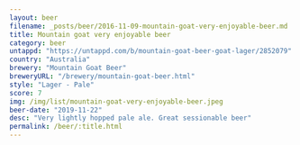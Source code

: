 ```yaml
---
layout: beer
filename: _posts/beer/2016-11-09-mountain-goat-very-enjoyable-beer.md
title: Mountain goat very enjoyable beer
category: beer
untappd: "https://untappd.com/b/mountain-goat-beer-goat-lager/2852079"
country: "Australia"
brewery: "Mountain Goat Beer"
breweryURL: "/brewery/mountain-goat-beer.html"
style: "Lager - Pale"
score: 7
img: /img/list/mountain-goat-very-enjoyable-beer.jpeg
beer-date: "2019-11-22"
desc: "Very lightly hopped pale ale. Great sessionable beer"
permalink: /beer/:title.html
---
```

